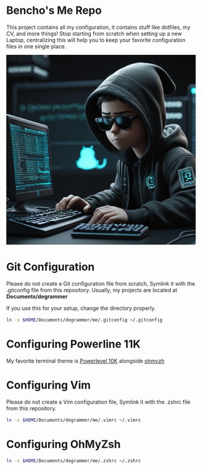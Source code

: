 
# Bencho's Me Repo

This project contains all my configuration, it contains stuff like dotfiles, my CV, and more things!
Stop starting from scratch when setting up a new Laptop, centralizing this will help you to keep your favorite configuration files in one single place.

![hacker](hacker.png)



# Git Configuration

Please do not create a Git configuration file from scratch, Symlink it with the .gitconfig file from this repository.
Usually, my projects are located at **Documents/degrammer**

If you use this for your setup, change the directory properly.

```bash
ln -s $HOME/Documents/degrammer/me/.gitconfig ~/.gitconfig
```

# Configuring Powerline 11K

My favorite terminal theme is [Powerlevel 10K](https://github.com/romkatv/powerlevel10k) alongside [ohmyzh](https://ohmyz.sh/)

# Configuring Vim

Please do not create a Vim configuration file, Symlink it with the .zshrc file from this repository.

```bash
ln -s $HOME/Documents/degrammer/me/.vimrc ~/.vimrc
```

# Configuring OhMyZsh

```bash
ln -s $HOME/Documents/degrammer/me/.zshrc ~/.zshrc
```
